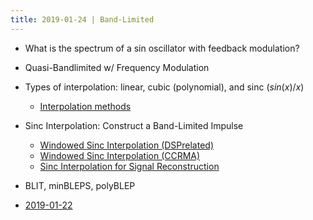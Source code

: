 ```yaml
---
title: 2019-01-24 | Band-Limited
---
```


- What is the spectrum of a sin oscillator with feedback modulation?
- Quasi-Bandlimited w/ Frequency Modulation
- Types of interpolation: linear, cubic (polynomial), and sinc ($sin(x)/x$)
  + [Interpolation methods]
- Sinc Interpolation: Construct a Band-Limited Impulse
  + [Windowed Sinc Interpolation (DSPrelated)]
  + [Windowed Sinc Interpolation (CCRMA)]
  + [Sinc Interpolation for Signal Reconstruction]
- BLIT, minBLEPS, polyBLEP


- [2019-01-22](2019-01-22.html)

[Interpolation methods]: http://paulbourke.net/miscellaneous/interpolation/
[Windowed Sinc Interpolation (DSPrelated)]: https://www.dsprelated.com/freebooks/pasp/Windowed_Sinc_Interpolation.html
[Windowed Sinc Interpolation (CCRMA)]: https://ccrma.stanford.edu/~jos/pasp/Windowed_Sinc_Interpolation.html
[Sinc Interpolation for Signal Reconstruction]: https://demonstrations.wolfram.com/SincInterpolationForSignalReconstruction/
[Confirm algorithm correctness]: https://github.com/kybr/MAT240B-2019/blob/d2d866dd487c67ff16ebf343ff96d302c0cad699/example/frequency-modulation.cpp#L92

